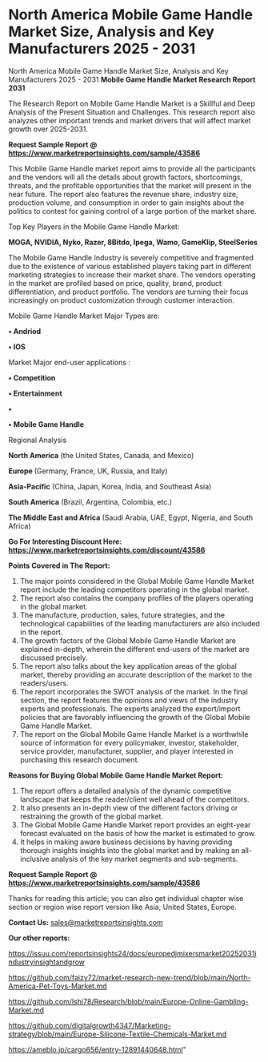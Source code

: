# North America Mobile Game Handle Market Size, Analysis and Key Manufacturers 2025 - 2031
North America Mobile Game Handle Market Size, Analysis and Key Manufacturers 2025 - 2031
<strong>Mobile Game Handle Market Research Report 2031</strong>

The Research Report on Mobile Game Handle Market is a Skillful and Deep Analysis of the Present Situation and Challenges. This research report also analyzes other important trends and market drivers that will affect market growth over 2025-2031.

<strong>Request Sample Report @ <a href=https://www.marketreportsinsights.com/sample/43586>https://www.marketreportsinsights.com/sample/43586</a></strong>

This Mobile Game Handle market report aims to provide all the participants and the vendors will all the details about growth factors, shortcomings, threats, and the profitable opportunities that the market will present in the near future. The report also features the revenue share, industry size, production volume, and consumption in order to gain insights about the politics to contest for gaining control of a large portion of the market share.

Top Key Players in the Mobile Game Handle Market:

<strong>MOGA, NVIDIA, Nyko, Razer, 8Bitdo, Ipega, Wamo, GameKlip, SteelSeries</strong>

The Mobile Game Handle Industry is severely competitive and fragmented due to the existence of various established players taking part in different marketing strategies to increase their market share. The vendors operating in the market are profiled based on price, quality, brand, product differentiation, and product portfolio. The vendors are turning their focus increasingly on product customization through customer interaction.

Mobile Game Handle Market Major Types are:

<strong>•  Andriod

•  IOS</strong>

Market Major end-user applications :

<strong>•  Competition

•  Entertainment

•  

•  Mobile Game Handle</strong>

Regional Analysis

</u><strong><b>North America</b></strong> (the United States, Canada, and Mexico)

<strong><b>Europe </b></strong>(Germany, France, UK, Russia, and Italy)

<strong><b>Asia-Pacific</b></strong> (China, Japan, Korea, India, and Southeast Asia)

<strong><b>South America</b></strong> (Brazil, Argentina, Colombia, etc.)

<strong><b>The Middle East and Africa</b></strong> (Saudi Arabia, UAE, Egypt, Nigeria, and South Africa)

<strong>Go For Interesting Discount Here: <a href=https://www.marketreportsinsights.com/discount/43586>https://www.marketreportsinsights.com/discount/43586</a></strong>

<strong>Points Covered in The Report:</strong>
<ol>
  <li>The major points considered in the Global Mobile Game Handle Market report include the leading competitors operating in the global market.</li>
  <li>The report also contains the company profiles of the players operating in the global market.</li>
  <li>The manufacture, production, sales, future strategies, and the technological capabilities of the leading manufacturers are also included in the report.</li>
  <li>The growth factors of the Global Mobile Game Handle Market are explained in-depth, wherein the different end-users of the market are discussed precisely.</li>
  <li>The report also talks about the key application areas of the global market, thereby providing an accurate description of the market to the readers/users.</li>
  <li>The report incorporates the SWOT analysis of the market. In the final section, the report features the opinions and views of the industry experts and professionals. The experts analyzed the export/import policies that are favorably influencing the growth of the Global Mobile Game Handle Market.</li>
  <li>The report on the Global Mobile Game Handle Market is a worthwhile source of information for every policymaker, investor, stakeholder, service provider, manufacturer, supplier, and player interested in purchasing this research document.</li>
</ol>
<strong>Reasons for Buying Global Mobile Game Handle Market Report:</strong>

<ol>
  <li>The report offers a detailed analysis of the dynamic competitive landscape that keeps the reader/client well ahead of the competitors.</li>
  <li>It also presents an in-depth view of the different factors driving or restraining the growth of the global market.</li>
  <li>The Global Mobile Game Handle Market report provides an eight-year forecast evaluated on the basis of how the market is estimated to grow.</li>
  <li>It helps in making aware business decisions by having providing thorough insights insights into the global market and by making an all-inclusive analysis of the key market segments and sub-segments.</li>
</ol>
<strong>Request Sample Report @ <a href=https://www.marketreportsinsights.com/sample/43586>https://www.marketreportsinsights.com/sample/43586</a></strong>


Thanks for reading this article; you can also get individual chapter wise section or region wise report version like Asia, United States, Europe.

<strong>Contact Us:</strong>
sales@marketreportsinsights.com

<strong>Our other reports:</strong>

<a href=https://issuu.com/reportsinsights24/docs/europedjmixersmarket20252031industryinsightandgrow>https://issuu.com/reportsinsights24/docs/europedjmixersmarket20252031industryinsightandgrow</a>

<a href=https://github.com/faizy72/market-research-new-trend/blob/main/North-America-Pet-Toys-Market.md>https://github.com/faizy72/market-research-new-trend/blob/main/North-America-Pet-Toys-Market.md</a>

<a href=https://github.com/Ishi78/Research/blob/main/Europe-Online-Gambling-Market.md>https://github.com/Ishi78/Research/blob/main/Europe-Online-Gambling-Market.md</a>

<a href=https://github.com/digitalgrowth4347/Marketing-strategy/blob/main/Europe-Silicone-Textile-Chemicals-Market.md>https://github.com/digitalgrowth4347/Marketing-strategy/blob/main/Europe-Silicone-Textile-Chemicals-Market.md</a>

<a href=https://ameblo.jp/cargo656/entry-12891440648.html>https://ameblo.jp/cargo656/entry-12891440648.html</a>"
